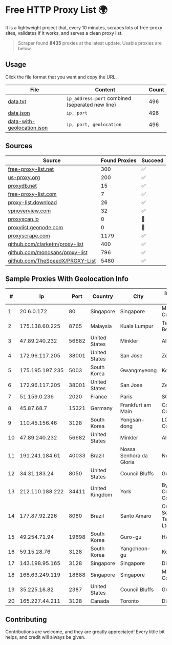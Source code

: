 
# Free HTTP Proxy List 🌍

It is a lightweight project that, every 10 minutes, scrapes lots of free-proxy sites, validates if it works, and serves a clean proxy list.


> Scraper found **8435** proxies at the latest update. Usable proxies are below.

## Usage

Click the file format that you want and copy the URL.


|File|Content|Count|
|----|-------|-----|
|[data.txt](https://raw.githubusercontent.com/themiralay/Proxy-List-World/master/data.txt)|`ip_address:port` combined (seperated new line)|496|
|[data.json](https://raw.githubusercontent.com/themiralay/Proxy-List-World/master/data.json)|`ip, port`|496|
|[data-with-geolocation.json](https://raw.githubusercontent.com/themiralay/Proxy-List-World/master/data-with-geolocation.json)|`ip, port, geolocation`|496|

## Sources

|Source|Found Proxies|Succeed|
|------|-------------|-------|
|[free-proxy-list.net](https://free-proxy-list.net)|300|✅|
|[us-proxy.org](https://www.us-proxy.org)|200|✅|
|[proxydb.net](http://proxydb.net)|15|✅|
|[free-proxy-list.com](https://free-proxy-list.com/?page=&port=&type%5B%5D=http&type%5B%5D=https&up_time=0&search=Search)|7|✅|
|[proxy-list.download](https://www.proxy-list.download/HTTP)|26|✅|
|[vpnoverview.com](https://vpnoverview.com/privacy/anonymous-browsing/free-proxy-servers)|32|✅|
|[proxyscan.io](https://www.proxyscan.io)|0|🚫|
|[proxylist.geonode.com](https://proxylist.geonode.com/api/proxy-list?limit=300&page=1&sort_by=lastChecked&sort_type=desc&protocols=http,https)|0|🚫|
|[proxyscrape.com](https://api.proxyscrape.com/v2/?request=displayproxies&protocol=http&timeout=10000&country=all&ssl=all&anonymity=all)|1179|✅|
|[github.com/clarketm/proxy-list](https://raw.githubusercontent.com/clarketm/proxy-list/master/proxy-list-raw.txt)|400|✅|
|[github.com/monosans/proxy-list](https://raw.githubusercontent.com/monosans/proxy-list/main/proxies/http.txt)|796|✅|
|[github.com/TheSpeedX/PROXY-List](https://raw.githubusercontent.com/TheSpeedX/PROXY-List/master/http.txt)|5480|✅|


## Sample Proxies With Geolocation Info

|#|Ip|Port|Country|City|Internet Service Provider|
|-|--|----|-------|----|-------------------------|
|1|20.6.0.172|80|Singapore|Singapore|Microsoft Corporation|
|2|175.138.60.225|8765|Malaysia|Kuala Lumpur|Telekom Malaysia Berhad|
|3|47.89.240.232|56682|United States|Minkler|Alibaba.com LLC|
|4|172.96.117.205|38001|United States|San Jose|Zenlayer Inc|
|5|175.195.197.235|5003|South Korea|Gwangmyeong|Korea Telecom|
|6|172.96.117.205|38001|United States|San Jose|Zenlayer Inc|
|7|51.159.0.236|2020|France|Paris|SCALEWAY|
|8|45.87.68.7|15321|Germany|Frankfurt am Main|Cogent Communications|
|9|110.45.156.46|3128|South Korea|Yongsan-dong|LG DACOM Corporation|
|10|47.89.240.232|56682|United States|Minkler|Alibaba.com LLC|
|11|191.241.184.61|40033|Brazil|Nossa Senhora da Gloria|NetGloria Telecom|
|12|34.31.183.24|8050|United States|Council Bluffs|Google LLC|
|13|212.110.188.222|34411|United Kingdom|York|Bytemark Computer Consulting Ltd /19|
|14|177.87.92.226|8080|Brazil|Santo Amaro|Celino Ribeiro Servicos De Telecomunicacoes Ltda|
|15|49.254.71.94|19698|South Korea|Guro-gu|HAIonNet|
|16|59.15.28.76|3128|South Korea|Yangcheon-gu|Korea Telecom|
|17|143.198.95.165|3128|Singapore|Singapore|DigitalOcean, LLC|
|18|168.63.249.119|18888|Singapore|Singapore|Microsoft Corporation|
|19|35.225.16.82|2387|United States|Council Bluffs|Google LLC|
|20|165.227.44.211|3128|Canada|Toronto|DigitalOcean, LLC|



## Contributing

Contributions are welcome, and they are greatly appreciated! Every
little bit helps, and credit will always be given.

